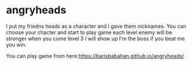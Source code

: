 # angryheads
I put my friedns heads as a character and I gave them nicknames. You can choose your chacter and start to play game each level enemy will be stronger when you come level 3 I will show up I'm the boss if you beat me you win.

You can play game from here:https://barisbabahan.github.io/angryheads/
